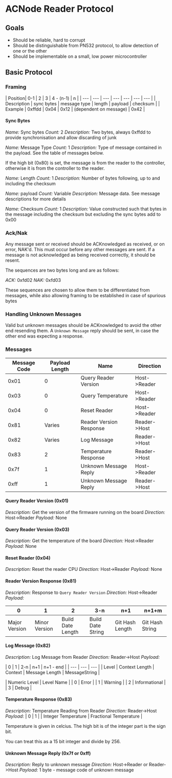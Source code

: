 # ACNode Reader Protocol


## Goals

* Should be reliable, hard to corrupt
* Should be distinguishable from PN532 protocol, to allow detection of one or the other
* Should be implementable on a small, low power microcontroller

## Basic Protocol

### Framing


| Position| 0-1 | 2 | 3 | 4 - (n-1) | n |
| --- | --- | --- | --- | --- | --- | --- |
| Description | sync bytes | message type | length | payload | checksum |
| Example | 0xffdd | 0x04 | 0x12 | (dependent on message) | 0x42 |

#### Sync Bytes
*Name:* Sync bytes
*Count:* 2
*Description:* Two bytes, always 0xffdd to provide synchronisation and allow discarding of junk

*Name:* Message Type
*Count:* 1
*Description:* Type of message contained in the payload. See the table of messages below.

If the high bit (0x80) is set, the message is from the reader to the controller, otherwise it is from the controller to the reader.

*Name:* Length
*Count:* 1
*Description:* Number of bytes following, up to and including the checksum

*Name:* payload
*Count:* Variable
*Description:* Message data. See message descriptions for more details

*Name:* Checksum
*Count:* 1
*Description:* Value constructed such that bytes in the message including the checksum but excluding the sync bytes add to 0x00

### Ack/Nak

Any message sent or received should be ACKnowledged as received, or on error, NAK'd. This must occur before any other messages are sent.
If a message is not acknowledged as being received correctly, it should be resent.

The sequences are two bytes long and are as follows:

*ACK:* 0xfd02
*NAK:* 0xfd03

These sequences are chosen to allow them to be differentiated from messages, while also allowing framing to be established in case of spurious bytes

### Handling Unknown Messages
Valid but unknown messages should be ACKnowledged to avoid the other end resending them. A `Unknown Message` reply should be sent, in case the other end was expecting a response.

### Messages

| Message Code | Payload Length | Name | Direction |
| --- | --- | --- | --- |
| 0x01 | 0 | Query Reader Version | Host->Reader |
| 0x03 | 0 | Query Temperature | Host->Reader |
| 0x04 | 0 | Reset Reader | Host->Reader |
| 0x81 | Varies | Reader Version Response | Reader->Host |
| 0x82 | Varies | Log Message | Reader->Host |
| 0x83 | 2 | Temperature Response | Reader->Host |
| 0x7f | 1 | Unknown Message Reply | Host->Reader |
| 0xff | 1 | Unknown Message Reply | Reader->Host |

#### Query Reader Version (0x01)
*Description:* Get the version of the firmware running on the board
*Direction:* Host->Reader
*Payload:* None

#### Query Reader Version (0x03)
*Description:* Get the temperature of the board
*Direction:* Host->Reader
*Payload:* None

#### Reset Reader (0x04)
*Description:* Reset the reader CPU
*Direction:* Host->Reader
*Payload:* None

#### Reader Version Response (0x81)
*Description:* Response to `Query Reader Version`
*Direction:* Host->Reader
*Payload:* 

| 0 | 1 | 2 | 3-n | n+1 | n+1+m |
| --- | --- | --- | --- | --- | --- |
| Major Version | Minor Version | Build Date Length | Build Date String | Git Hash Length | Git Hash String |

#### Log Message (0x82)
*Description:* Log Message from Reader
*Direction:* Reader->Host
*Payload:* 

| 0 | 1 | 2-n | n+1 | n+1 - end |
| --- | --- | --- |
| Level | Context Length | Context | Message Length | MessageString |

| Numeric Level | Level Name |
| 0 | Error |
| 1 | Warning |
| 2 | Informational |
| 3 | Debug |

#### Temperature Response (0x83)
*Description:* Temperature Reading from Reader
*Direction:* Reader->Host
*Payload:*
| 0 | 1 |
| Integer Temperature | Fractional Temperature |

Temperature is given in celcius. The high bit is of the integer part is the sign bit. 

You can treat this as a 15 bit integer and divide by 256.

#### Unknown Message Reply (0x7f or 0xff)
*Description:* Reply to unknown message
*Direction:* Host->Reader or Reader->Host
*Payload:* 1 byte - message code of unknown message

